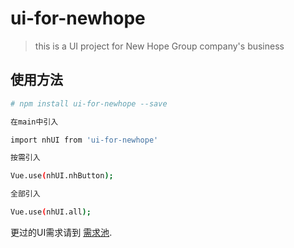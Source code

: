# ui-for-newhope

> this is a UI project for New Hope Group company's business

## 使用方法

``` bash
# npm install ui-for-newhope --save

在main中引入

import nhUI from 'ui-for-newhope'

按需引入

Vue.use(nhUI.nhButton);

全部引入

Vue.use(nhUI.all);
```

更过的UI需求请到 [需求池](http://vuejs.github.io/vue-loader).
